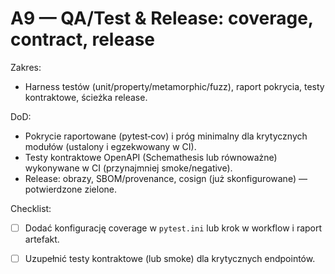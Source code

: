 # A9 — QA/Test & Release: coverage, contract, release

Zakres:

- Harness testów (unit/property/metamorphic/fuzz), raport pokrycia, testy kontraktowe, ścieżka release.

DoD:

- Pokrycie raportowane (pytest‑cov) i próg minimalny dla krytycznych modułów (ustalony i egzekwowany w CI).
- Testy kontraktowe OpenAPI (Schemathesis lub równoważne) wykonywane w CI (przynajmniej smoke/negative).
- Release: obrazy, SBOM/provenance, cosign (już skonfigurowane) — potwierdzone zielone.

Checklist:

- [ ] Dodać konfigurację coverage w `pytest.ini` lub krok w workflow i raport artefakt.
- [ ] Uzupełnić testy kontraktowe (lub smoke) dla krytycznych endpointów.

